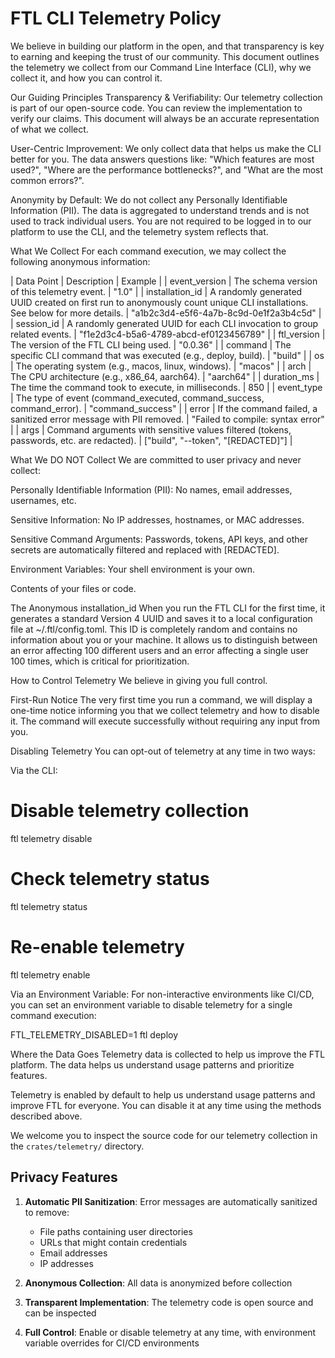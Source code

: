 # FTL CLI Telemetry Policy

We believe in building our platform in the open, and that transparency is key to earning and keeping the trust of our community. This document outlines the telemetry we collect from our Command Line Interface (CLI), why we collect it, and how you can control it.

Our Guiding Principles
Transparency & Verifiability: Our telemetry collection is part of our open-source code. You can review the implementation to verify our claims. This document will always be an accurate representation of what we collect.

User-Centric Improvement: We only collect data that helps us make the CLI better for you. The data answers questions like: "Which features are most used?", "Where are the performance bottlenecks?", and "What are the most common errors?".

Anonymity by Default: We do not collect any Personally Identifiable Information (PII). The data is aggregated to understand trends and is not used to track individual users. You are not required to be logged in to our platform to use the CLI, and the telemetry system reflects that.

What We Collect
For each command execution, we may collect the following anonymous information:

| Data Point | Description | Example |
| event_version | The schema version of this telemetry event. | "1.0" |
| installation_id | A randomly generated UUID created on first run to anonymously count unique CLI installations. See below for more details. | "a1b2c3d4-e5f6-4a7b-8c9d-0e1f2a3b4c5d" |
| session_id | A randomly generated UUID for each CLI invocation to group related events. | "f1e2d3c4-b5a6-4789-abcd-ef0123456789" |
| ftl_version | The version of the FTL CLI being used. | "0.0.36" |
| command | The specific CLI command that was executed (e.g., deploy, build). | "build" |
| os | The operating system (e.g., macos, linux, windows). | "macos" |
| arch | The CPU architecture (e.g., x86_64, aarch64). | "aarch64" |
| duration_ms | The time the command took to execute, in milliseconds. | 850 |
| event_type | The type of event (command_executed, command_success, command_error). | "command_success" |
| error | If the command failed, a sanitized error message with PII removed. | "Failed to compile: syntax error" |
| args | Command arguments with sensitive values filtered (tokens, passwords, etc. are redacted). | ["build", "--token", "[REDACTED]"] |

What We DO NOT Collect
We are committed to user privacy and never collect:

Personally Identifiable Information (PII): No names, email addresses, usernames, etc.

Sensitive Information: No IP addresses, hostnames, or MAC addresses.

Sensitive Command Arguments: Passwords, tokens, API keys, and other secrets are automatically filtered and replaced with [REDACTED].

Environment Variables: Your shell environment is your own.

Contents of your files or code.

The Anonymous installation_id
When you run the FTL CLI for the first time, it generates a standard Version 4 UUID and saves it to a local configuration file at ~/.ftl/config.toml. This ID is completely random and contains no information about you or your machine. It allows us to distinguish between an error affecting 100 different users and an error affecting a single user 100 times, which is critical for prioritization.

How to Control Telemetry
We believe in giving you full control.

First-Run Notice
The very first time you run a command, we will display a one-time notice informing you that we collect telemetry and how to disable it. The command will execute successfully without requiring any input from you.

Disabling Telemetry
You can opt-out of telemetry at any time in two ways:

Via the CLI:

# Disable telemetry collection
ftl telemetry disable

# Check telemetry status
ftl telemetry status

# Re-enable telemetry
ftl telemetry enable

Via an Environment Variable:
For non-interactive environments like CI/CD, you can set an environment variable to disable telemetry for a single command execution:

FTL_TELEMETRY_DISABLED=1 ftl deploy


Where the Data Goes
Telemetry data is collected to help us improve the FTL platform. The data helps us understand usage patterns and prioritize features.

Telemetry is enabled by default to help us understand usage patterns and improve FTL for everyone. You can disable it at any time using the methods described above.

We welcome you to inspect the source code for our telemetry collection in the `crates/telemetry/` directory.

## Privacy Features

1. **Automatic PII Sanitization**: Error messages are automatically sanitized to remove:
   - File paths containing user directories
   - URLs that might contain credentials
   - Email addresses
   - IP addresses

2. **Anonymous Collection**: All data is anonymized before collection

3. **Transparent Implementation**: The telemetry code is open source and can be inspected

4. **Full Control**: Enable or disable telemetry at any time, with environment variable overrides for CI/CD environments